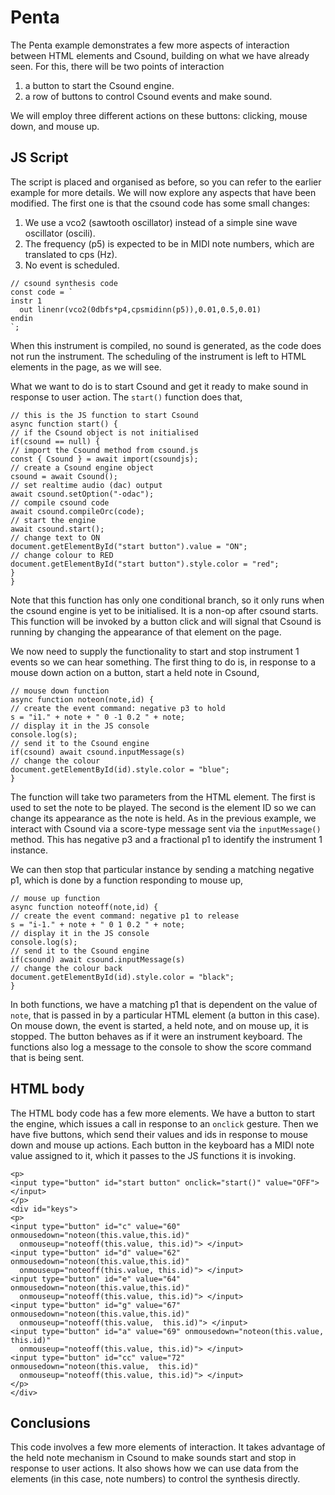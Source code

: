 Penta
===

The Penta example demonstrates a few more aspects of interaction
between HTML elements and Csound, building on what we have already
seen. For this, there will be two points of interaction

1. a button to start the Csound engine.
2. a row of buttons to control Csound events and make sound.

We will employ three different actions on these buttons:
clicking, mouse down, and mouse up.

JS Script
---

The script is placed and organised as before, so you can refer to the
earlier example for more details. We will now explore any aspects that
have been modified. The first one is that the csound code has some
small changes:

1. We use a vco2 (sawtooth oscillator) instead of a simple sine wave
oscillator (oscili).
2. The frequency (p5) is expected to be in MIDI note numbers, which
are translated to cps (Hz).
3. No event is scheduled.

```
// csound synthesis code
const code = `
instr 1
  out linenr(vco2(0dbfs*p4,cpsmidinn(p5)),0.01,0.5,0.01)
endin
`;
```

When this instrument is compiled, no sound is generated, as the code
does not run the instrument. The scheduling of the instrument is left
to HTML elements in the page, as we will see.

What we want to do is to start Csound and get it ready to make sound
in response to user action. The `start()` function does that,

```
// this is the JS function to start Csound
async function start() {
// if the Csound object is not initialised
if(csound == null) {
// import the Csound method from csound.js
const { Csound } = await import(csoundjs);
// create a Csound engine object
csound = await Csound();
// set realtime audio (dac) output  
await csound.setOption("-odac");
// compile csound code
await csound.compileOrc(code);
// start the engine
await csound.start();
// change text to ON
document.getElementById("start button").value = "ON";
// change colour to RED
document.getElementById("start button").style.color = "red";
}
}
```

Note that this function has only one conditional branch, so it only
runs when the csound engine is yet to be initialised. It is a non-op
after csound starts. This function will be invoked by a button click
and will signal that Csound is running by changing the appearance
of that element on the page.

We now need to supply the functionality to start and stop instrument 1
events so we can hear something. The first thing to do is, in response
to a mouse down action on a button, start a held note in Csound,

```
// mouse down function
async function noteon(note,id) {
// create the event command: negative p3 to hold
s = "i1." + note + " 0 -1 0.2 " + note;
// display it in the JS console
console.log(s);
// send it to the Csound engine
if(csound) await csound.inputMessage(s)
// change the colour
document.getElementById(id).style.color = "blue";
}
```

The function will take two parameters from the HTML element. The first
is used to set the note to be played. The second is the element ID so
we can change its appearance as the note is held. As in the previous
example, we interact with Csound via a score-type message sent
via the `inputMessage()` method. This has negative p3 and a fractional
p1 to identify the instrument 1 instance.

We can then stop that particular instance by sending a matching
negative p1, which is done by a function responding to mouse up,

```
// mouse up function
async function noteoff(note,id) {
// create the event command: negative p1 to release
s = "i-1." + note + " 0 1 0.2 " + note;
// display it in the JS console
console.log(s);
// send it to the Csound engine
if(csound) await csound.inputMessage(s)
// change the colour back
document.getElementById(id).style.color = "black";
}
```

In both functions, we have a matching p1 that is dependent on
the value of `note`, that is passed in by a particular HTML element (a
button in this case). On mouse down, the event is started, a held
note, and on mouse up, it is stopped. The button behaves as if it
were an instrument keyboard. The functions also log a message to the
console to show the score command that is being sent.

HTML body
-----

The HTML body code has a few more elements. We have a button to start
the engine, which issues a call in response to an `onclick`
gesture. Then we have five buttons, which send their values and ids in
response to mouse down and mouse up actions. Each button in the
keyboard has a MIDI note value assigned to it, which it passes to the
JS functions it is invoking.

```
<p>
<input type="button" id="start button" onclick="start()" value="OFF"> </input>
</p>
<div id="keys">
<p>  
<input type="button" id="c" value="60" onmousedown="noteon(this.value,this.id)"
  onmouseup="noteoff(this.value, this.id)"> </input>
<input type="button" id="d" value="62" onmousedown="noteon(this.value,this.id)"
  onmouseup="noteoff(this.value, this.id)"> </input>  
<input type="button" id="e" value="64" onmousedown="noteon(this.value,this.id)"
  onmouseup="noteoff(this.value, this.id)"> </input>
<input type="button" id="g" value="67" onmousedown="noteon(this.value,this.id)"
  onmouseup="noteoff(this.value,  this.id)"> </input>    
<input type="button" id="a" value="69" onmousedown="noteon(this.value,  this.id)"
  onmouseup="noteoff(this.value, this.id)"> </input>
<input type="button" id="cc" value="72" onmousedown="noteon(this.value,  this.id)"
  onmouseup="noteoff(this.value, this.id)"> </input>    
</p>  
</div>
```

Conclusions
---

This code involves a few more elements of interaction. It takes
advantage of the held note mechanism in Csound to make sounds start
and stop in response to user actions. It also shows how we can use
data from the elements (in this case, note numbers) to control the
synthesis directly.

